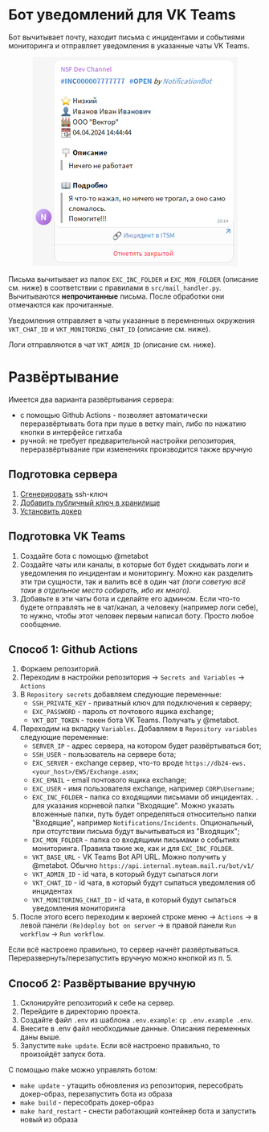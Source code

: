# Бот уведомлений для VK Teams
Бот вычитывает почту, находит письма с инцидентами и событиями мониторинга 
и отправляет уведомления в указанные чаты VK Teams.

<p align="center">
  <img src="https://github.com/NosefU/itsm2vk_bot/raw/main/images/bot_message.png" alt="Скриншот сообщения от бота"/>
</p>

Письма вычитывает из папок `EXC_INC_FOLDER` и `EXC_MON_FOLDER` (описание см. ниже) в соответствии с правилами в `src/mail_handler.py`.
Вычитываются **непрочитанные** письма. 
После обработки они отмечаются как прочитанные.

Уведомления отправляет в чаты указанные в перемненных окружения `VKT_CHAT_ID` 
и `VKT_MONITORING_CHAT_ID` (описание см. ниже).

Логи отправляются в чат `VKT_ADMIN_ID` (описание см. ниже).

# Развёртывание
Имеется два варианта развёртывания сервера:
- с помощью Github Actions - позволяет автоматически переразвёртывать бота 
при пуше в ветку main, либо по нажатию кнопки в интерфейсе гитхаба
- ручной: не требует предварительной настройки репозитория, 
переразвёртывание при изменениях производится также вручную

## Подготовка сервера
1. [Сгенерировать](https://docs.selectel.ru/servers-and-infrastructure/dedicated/manage/create-and-place-ssh-key/#create-ssh-key) ssh-ключ
2. [Добавить публичный ключ в хранилище](https://docs.selectel.ru/servers-and-infrastructure/dedicated/manage/create-and-place-ssh-key/#place-ssh-key-on-dedicated-server-without-os-reinstallation)
3. [Установить докер](https://help.reg.ru/support/servery-vps/oblachnyye-servery/ustanovka-programmnogo-obespecheniya/kak-ustanovit-docker-na-ubuntu#1)

## Подготовка VK Teams
1. Создайте бота с помощью @metabot
2. Создайте чаты или каналы, в которые бот будет скидывать логи и уведомления 
по инцидентам и мониторингу. Можно как разделить эти три сущности, так и валить всё 
в один чат _(логи советую всё таки в отдельное место собирать, ибо их много)_.
3. Добавьте в эти чаты бота и сделайте его админом. Если что-то будете отправлять не в чат/канал, а человеку (например логи себе), то нужно, чтобы этот человек первым написал боту. Просто любое сообщение. 


## Способ 1: Github Actions
1. Форкаем репозиторий.
2. Переходим в настройки репозитория → `Secrets and Variables` → `Actions`
3. В `Repository secrets` добавляем следующие переменные:
    - `SSH_PRIVATE_KEY` - приватный ключ для подключения к серверу;
    - `EXC_PASSWORD` - пароль от почтового ящика exchange;
    - `VKT_BOT_TOKEN` - токен бота VK Teams. Получать у @metabot.
4. Переходим на вкладку `Variables`. Добавляем в `Repository variables` следующие переменные:
    - `SERVER_IP` - адрес сервера, на котором будет развёртываться бот;
    - `SSH_USER` - пользователь на сервере бота;
    - `EXC_SERVER` - exchange сервер, что-то вроде `https://db24-ews.<your_host>/EWS/Exchange.asmx`;
    - `EXC_EMAIL` - email почтового ящика exchange;
    - `EXC_USER` - имя пользователя exchange, например `CORP\Username`;
    - `EXC_INC_FOLDER` - папка со входящими письмами об инцидентах. `.` для указания корневой папки "Входящие". 
Можно указать вложенные папки, путь будет определяться относительно папки "Входящие", например `Notifications/Incidents`. 
Опциональный, при отсутствии письма будут вычитываться из "Входящих";
    - `EXC_MON_FOLDER` - папка со входящими письмами о событиях мониторинга. Правила такие же, как и для `EXC_INC_FOLDER`.
    - `VKT_BASE_URL` - VK Teams Bot API URL. Можно получить у @metabot. 
Обычно `https://api.internal.myteam.mail.ru/bot/v1/`
    - `VKT_ADMIN_ID` - id чата, в который будут сыпаться логи
    - `VKT_CHAT_ID` - id чата, в который будут сыпаться уведомления об инцидентах
    - `VKT_MONITORING_CHAT_ID` - id чата, в который будут сыпаться уведомления мониторинга
5. После этого всего переходим к верхней строке меню → `Actions` → в левой панели `(Re)deploy bot on server` →
в правой панели `Run workflow` → `Run workflow`.

Если всё настроено правильно, то сервер начнёт развёртываться. Переразвернуть/перезапустить вручную можно кнопкой из п. 5.

## Способ 2: Развёртывание вручную
1. Склонируйте репозиторий к себе на сервер.
2. Перейдите в директорию проекта.
3. Создайте файл `.env` из шаблона `.env.example`: `cp .env.example .env`.
4. Внесите в .env файл необходимые данные. Описания переменных даны выше.
5. Запустите `make update`. Если всё настроено правильно, то произойдёт запуск бота.

С помощью make можно управлять ботом:
- `make update` - утащить обновления из репозитория, пересобрать докер-образ, перезапустить бота из образа
- `make build` - пересобрать докер-образ
- `make hard_restart` - снести работающий контейнер бота и запустить новый из образа